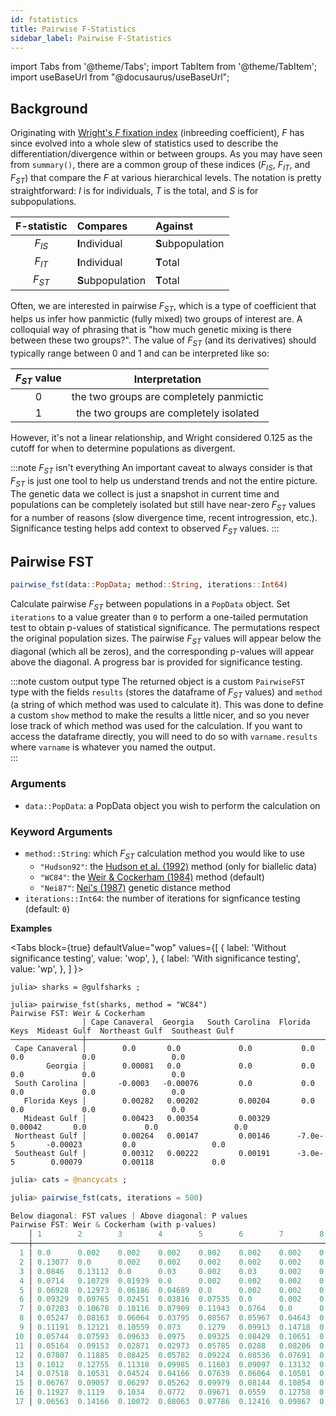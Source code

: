 ```yaml
---
id: fstatistics
title: Pairwise F-Statistics
sidebar_label: Pairwise F-Statistics
---
```

import Tabs from '@theme/Tabs';
import TabItem from '@theme/TabItem';
import useBaseUrl from "@docusaurus/useBaseUrl";

<link rel="stylesheet" href={useBaseUrl("katex/katex.min.css")} />


## Background
Originating with [Wright's $F$ fixation index](https://www.genetics.org/content/16/2/97) (inbreeding coefficient), $F$ has 
since evolved into a whole slew of statistics used to describe the differentiation/divergence within or between groups. As
you may have seen from `summary()`, there are a common group of these indices ($F_{IS}$, $F_{IT}$, and $F_{ST}$) that compare the $F$ at various hierarchical levels. The notation is pretty straightforward: $I$ is for individuals, $T$ is the total, and $S$ is for subpopulations.

| F-statistic  | Compares           |   Against         |
| :----------: |     :------       |   :----------    |
|    $F_{IS}$  |   **I**ndividual   | **S**ubpopulation |
|    $F_{IT}$  |   **I**ndividual   | **T**otal         |
|    $F_{ST}$  |  **S**ubpopulation | **T**otal         |


Often, we are interested in pairwise $F_{ST}$, which is a type of coefficient that helps us infer how panmictic (fully mixed) two groups of interest are. A colloquial way of phrasing that is "how much genetic mixing is there between these two groups?". The value of $F_{ST}$ (and its derivatives) should typically range between 0 and 1 and can be interpreted like so:

| $F_{ST}$ value    |                  Interpretation           |
| :----------:      |           :-----------------------:       |
|         0         |   the two groups are completely panmictic |
|         1         |   the two groups are completely isolated  |

However, it's not a linear relationship, and Wright considered 0.125 as the cutoff for when to determine populations as divergent.

:::note $F_{ST}$ isn't everything
An important caveat to always consider is that $F_{ST}$ is just one tool to help us understand trends and not the entire picture.
The genetic data we collect is just a snapshot in current time and populations can be completely isolated but still have near-zero
$F_{ST}$ values for a number of reasons (slow divergence time, recent introgression, etc.). Significance testing helps add context
to observed $F_{ST}$ values.
:::

## Pairwise FST
```julia
pairwise_fst(data::PopData; method::String, iterations::Int64)
```
Calculate pairwise $F_{ST}$ between populations in a `PopData` object. Set
`iterations` to a value greater than `0` to perform a one-tailed permutation
test to obtain p-values of statistical significance. The permutations respect the
original population sizes. The pairwise $F_{ST}$ values will appear below the diagonal
 (which all be zeros), and the corresponding p-values will appear above the diagonal. 
 A progress bar is provided for significance testing.

:::note custom output type
The returned object is a custom `PairwiseFST` type with the fields `results` (stores the dataframe of $F_{ST}$ values) and `method` (a string of which method was used to calculate it). This was done to define a custom `show` method to make the results a little nicer, and so you never lose track of which method was used for the calculation. If you want to access the dataframe directly, you will need to do so with `varname.results` where `varname` is whatever you named the output.  
:::

### Arguments
- `data::PopData`: a PopData object you wish to perform the calculation on

### Keyword Arguments
- `method::String`: which $F_{ST}$ calculation method you would like to use
    - `"Hudson92"`: the [Hudson et al. (1992)](https://www.genetics.org/content/132/2/583) method (only for biallelic data)
    - `"WC84"`: the [Weir & Cockerham (1984)](https://www.jstor.org/stable/2408641?casa_token=_0gGbCbYpqMAAAAA:f9BvW9Xvx_8WaWSaRN4iqg0HB7KkaP21712ds28cTjhsvVQrYRTyHon7hKCcyHLcmTRA9H_1oM5iF3TZAl5xPm5gil2GmcGzHyEFFYAOl8pDVEBMQQ&seq=1#metadata_info_tab_contents) method (default)
    - `"Nei87"`: [Nei's (1987)](https://books.google.com/books?hl=en&lr=&id=UhRSsLkjxDgC&oi=fnd&pg=PP11&ots=Qu7vO8EMmw&sig=T6cTISYEEm-hL8aWU8EgeGgzP5E#v=onepage&q&f=false) genetic distance method
- `iterations::Int64`: the number of iterations for signficance testing (default: `0`)

**Examples**

<Tabs
  block={true}
  defaultValue="wop"
  values={[
    { label: 'Without significance testing', value: 'wop', },
    { label: 'With significance testing', value: 'wp', },
  ]
}>
<TabItem value="wop">

```
julia> sharks = @gulfsharks ;

julia> pairwise_fst(sharks, method = "WC84")
Pairwise FST: Weir & Cockerham
                │ Cape Canaveral  Georgia   South Carolina  Florida Keys  Mideast Gulf  Northeast Gulf  Southeast Gulf 
────────────────┼──────────────────────────────────────────────────────────────────────────────────────────────────────
 Cape Canaveral │        0.0       0.0             0.0           0.0           0.0             0.0                 0.0
        Georgia │        0.00081   0.0             0.0           0.0           0.0             0.0                 0.0
 South Carolina │       -0.0003   -0.00076         0.0           0.0           0.0             0.0                 0.0
   Florida Keys │        0.00282   0.00202         0.00204       0.0           0.0             0.0                 0.0
   Mideast Gulf │        0.00423   0.00354         0.00329       0.00042       0.0             0.0                 0.0
 Northeast Gulf │        0.00264   0.00147         0.00146      -7.0e-5       -0.00023         0.0                 0.0
 Southeast Gulf │        0.00312   0.00222         0.00191      -3.0e-5        0.00079         0.00118             0.0

```

</TabItem>
<TabItem value="wp">

```julia
julia> cats = @nancycats ;

julia> pairwise_fst(cats, iterations = 500)

Below diagonal: FST values | Above diagonal: P values
Pairwise FST: Weir & Cockerham (with p-values)
    │ 1        2        3        4        5        6        7        8        9        10       11       12       13       14       15       16       17    
────┼───────────────────────────────────────────────────────────────────────────────────────────────────────────────────────────────────────────────────────
  1 │ 0.0      0.002    0.002    0.002    0.002    0.002    0.002    0.004    0.002    0.004    0.008    0.002    0.002    0.002    0.002    0.002    0.006
  2 │ 0.13077  0.0      0.002    0.002    0.002    0.002    0.002    0.002    0.002    0.002    0.002    0.002    0.002    0.002    0.002    0.002    0.002
  3 │ 0.0846   0.13112  0.0      0.03     0.002    0.03     0.002    0.002    0.002    0.002    0.014    0.002    0.002    0.002    0.002    0.002    0.002
  4 │ 0.0714   0.10729  0.01939  0.0      0.002    0.002    0.002    0.002    0.002    0.002    0.002    0.002    0.002    0.002    0.002    0.002    0.002
  5 │ 0.06928  0.12973  0.06186  0.04689  0.0      0.002    0.002    0.002    0.002    0.002    0.002    0.002    0.002    0.002    0.002    0.002    0.002
  6 │ 0.09329  0.09765  0.02451  0.03816  0.07535  0.0      0.002    0.002    0.002    0.002    0.02     0.002    0.002    0.002    0.002    0.002    0.002
  7 │ 0.07283  0.10678  0.10116  0.07909  0.11943  0.0764   0.0      0.008    0.002    0.002    0.002    0.002    0.002    0.002    0.002    0.002    0.002
  8 │ 0.05247  0.08163  0.06064  0.03795  0.08567  0.05967  0.04643  0.0      0.002    0.004    0.004    0.002    0.002    0.002    0.002    0.002    0.002
  9 │ 0.11191  0.12121  0.10559  0.073    0.1279   0.09913  0.14718  0.11268  0.0      0.002    0.002    0.002    0.002    0.002    0.002    0.002    0.002
 10 │ 0.05744  0.07593  0.09633  0.0975   0.09325  0.08429  0.10651  0.05301  0.1033   0.0      0.008    0.002    0.002    0.002    0.004    0.002    0.002
 11 │ 0.05164  0.09153  0.02871  0.02973  0.05785  0.0288   0.08206  0.05314  0.05899  0.04586  0.0      0.002    0.002    0.002    0.002    0.002    0.002
 12 │ 0.07807  0.11885  0.08425  0.05782  0.09224  0.08536  0.07691  0.07919  0.0865   0.11416  0.07992  0.0      0.002    0.002    0.002    0.002    0.002
 13 │ 0.1012   0.12755  0.11318  0.09985  0.11603  0.09097  0.13132  0.1041   0.15204  0.12559  0.10167  0.11873  0.0      0.002    0.002    0.002    0.002
 14 │ 0.07518  0.10531  0.04524  0.04166  0.07639  0.06064  0.10501  0.04941  0.07358  0.0866   0.04558  0.07863  0.09973  0.0      0.002    0.002    0.002
 15 │ 0.06767  0.09057  0.06297  0.05262  0.09979  0.08144  0.10854  0.0442   0.07541  0.05113  0.05764  0.10327  0.1044   0.0558   0.0      0.002    0.002
 16 │ 0.11927  0.1119   0.1034   0.0772   0.09671  0.0559   0.12758  0.10547  0.09288  0.1077   0.06333  0.11881  0.12398  0.0841   0.0972   0.0      0.002
 17 │ 0.06563  0.14166  0.10072  0.08063  0.07786  0.12416  0.09867  0.11597  0.12334  0.10998  0.06634  0.06166  0.12915  0.08636  0.09778  0.15081  0.0
```

</TabItem>
</Tabs>